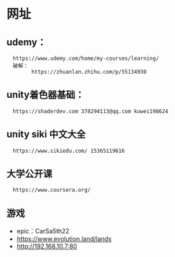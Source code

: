 


# 网址
## udemy：
      https://www.udemy.com/home/my-courses/learning/
      破解：
            https://zhuanlan.zhihu.com/p/55134930

## unity着色器基础：
      https://shaderdev.com 378294113@qq.com kuwei198624

## unity siki 中文大全
      https://www.sikiedu.com/ 15365119616
## 大学公开课
      https://www.coursera.org/
## 游戏
- epic：CarSa5th22
- https://www.evolution.land/lands
- http://192.168.10.7:80